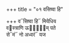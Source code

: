 +++
title = "०१ वसिष्वा हि"

+++
व᳓सिष्वा हि᳓ मियेधिय  
व᳓स्त्राणि ऊर्जा᳐म् पते  
से᳓मं᳓ नो अध्वरं᳓ यज